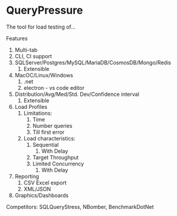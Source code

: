 # QueryPressure
The tool for load testing of...

Features
1. Multi-tab
2. CLI, CI support
3. SQLServer/Postgres/MySQL/MariaDB/CosmosDB/Mongo/Redis
   1. Extensible
4. MacOC/Linux/Windows
   1. .net
   2. electron - vs code editor
5. Distribution/Avg/Med/Std. Dev/Confidence interval
   1. Extensible
6. Load Profiles
   1. Limitations:
      1. Time
      2. Number queries
      3. Till first error
   2. Load characteristics:
      1. Sequential
         1. With Delay
      2. Target Throughput
      3. Limited Concurrency
         1. With Delay
7. Reporting
   1. CSV Excel export
   2. XML/JSON
8. Graphics/Dashboards

Competitors: SQLQueryStress, NBomber, BenchmarkDotNet 